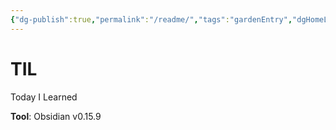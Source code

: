 ```yaml
---
{"dg-publish":true,"permalink":"/readme/","tags":"gardenEntry","dgHomeLink":true,"dgPassFrontmatter":false}
---
```



# TIL
Today I Learned

**Tool**: Obsidian v0.15.9